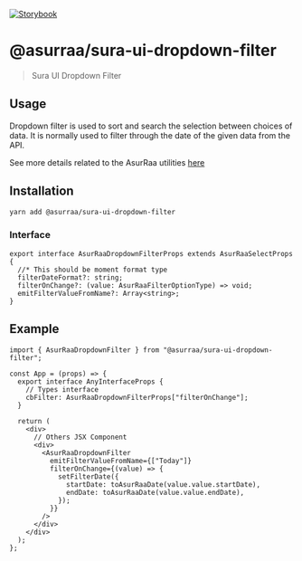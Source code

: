 [![Storybook](https://cdn.jsdelivr.net/gh/storybookjs/brand@master/badge/badge-storybook.svg)](https://asurraa.github.io/sura-ui/)

# @asurraa/sura-ui-dropdown-filter

> Sura UI Dropdown Filter

## Usage

Dropdown filter is used to sort and search the selection between choices of data. It is normally used to filter through the date of the given data from the API.

See more details related to the AsurRaa utilities [here](https://github.com/asurraa/sura-ui/tree/master/packages/utilities)

## Installation

```sh
yarn add @asurraa/sura-ui-dropdown-filter
```

### Interface

```tsx
export interface AsurRaaDropdownFilterProps extends AsurRaaSelectProps {
  //* This should be moment format type
  filterDateFormat?: string;
  filterOnChange?: (value: AsurRaaFilterOptionType) => void;
  emitFilterValueFromName?: Array<string>;
}
```

## Example

```tsx
import { AsurRaaDropdownFilter } from "@asurraa/sura-ui-dropdown-filter";

const App = (props) => {
  export interface AnyInterfaceProps {
    // Types interface
    cbFilter: AsurRaaDropdownFilterProps["filterOnChange"];
  }

  return (
    <div>
      // Others JSX Component
      <div>
        <AsurRaaDropdownFilter
          emitFilterValueFromName={["Today"]}
          filterOnChange={(value) => {
            setFilterDate({
              startDate: toAsurRaaDate(value.value.startDate),
              endDate: toAsurRaaDate(value.value.endDate),
            });
          }}
        />
      </div>
    </div>
  );
};
```
